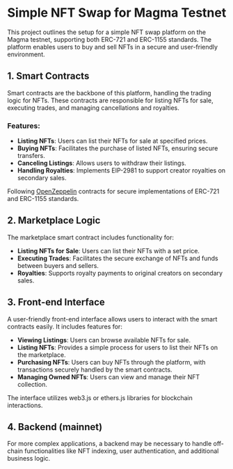 # Simple NFT Swap for Magma Testnet

This project outlines the setup for a simple NFT swap platform on the Magma testnet, supporting both ERC-721 and ERC-1155 standards. The platform enables users to buy and sell NFTs in a secure and user-friendly environment.

## 1. Smart Contracts

Smart contracts are the backbone of this platform, handling the trading logic for NFTs. These contracts are responsible for listing NFTs for sale, executing trades, and managing cancellations and royalties.

### Features:

- **Listing NFTs**: Users can list their NFTs for sale at specified prices.
- **Buying NFTs**: Facilitates the purchase of listed NFTs, ensuring secure transfers.
- **Canceling Listings**: Allows users to withdraw their listings.
- **Handling Royalties**: Implements EIP-2981 to support creator royalties on secondary sales.

Following [OpenZeppelin](https://openzeppelin.com/) contracts for secure implementations of ERC-721 and ERC-1155 standards.

## 2. Marketplace Logic

The marketplace smart contract includes functionality for:

- **Listing NFTs for Sale**: Users can list their NFTs with a set price.
- **Executing Trades**: Facilitates the secure exchange of NFTs and funds between buyers and sellers.
- **Royalties**: Supports royalty payments to original creators on secondary sales.

## 3. Front-end Interface

A user-friendly front-end interface allows users to interact with the smart contracts easily. It includes features for:

- **Viewing Listings**: Users can browse available NFTs for sale.
- **Listing NFTs**: Provides a simple process for users to list their NFTs on the marketplace.
- **Purchasing NFTs**: Users can buy NFTs through the platform, with transactions securely handled by the smart contracts.
- **Managing Owned NFTs**: Users can view and manage their NFT collection.

The interface utilizes web3.js or ethers.js libraries for blockchain interactions.

## 4. Backend (mainnet)

For more complex applications, a backend may be necessary to handle off-chain functionalities like NFT indexing, user authentication, and additional business logic.
